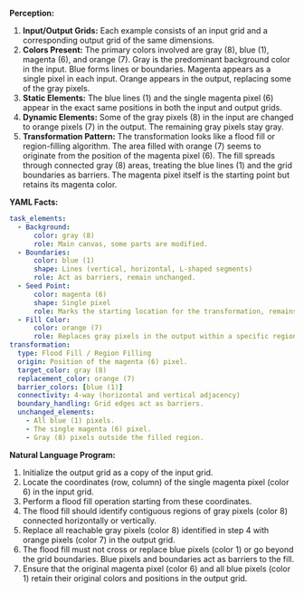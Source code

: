 **Perception:**

1.  **Input/Output Grids:** Each example consists of an input grid and a corresponding output grid of the same dimensions.
2.  **Colors Present:** The primary colors involved are gray (8), blue (1), magenta (6), and orange (7). Gray is the predominant background color in the input. Blue forms lines or boundaries. Magenta appears as a single pixel in each input. Orange appears in the output, replacing some of the gray pixels.
3.  **Static Elements:** The blue lines (1) and the single magenta pixel (6) appear in the exact same positions in both the input and output grids.
4.  **Dynamic Elements:** Some of the gray pixels (8) in the input are changed to orange pixels (7) in the output. The remaining gray pixels stay gray.
5.  **Transformation Pattern:** The transformation looks like a flood fill or region-filling algorithm. The area filled with orange (7) seems to originate from the position of the magenta pixel (6). The fill spreads through connected gray (8) areas, treating the blue lines (1) and the grid boundaries as barriers. The magenta pixel itself is the starting point but retains its magenta color.

**YAML Facts:**


```yaml
task_elements:
  - Background:
      color: gray (8)
      role: Main canvas, some parts are modified.
  - Boundaries:
      color: blue (1)
      shape: Lines (vertical, horizontal, L-shaped segments)
      role: Act as barriers, remain unchanged.
  - Seed Point:
      color: magenta (6)
      shape: Single pixel
      role: Marks the starting location for the transformation, remains unchanged.
  - Fill Color:
      color: orange (7)
      role: Replaces gray pixels in the output within a specific region.
transformation:
  type: Flood Fill / Region Filling
  origin: Position of the magenta (6) pixel.
  target_color: gray (8)
  replacement_color: orange (7)
  barrier_colors: [blue (1)]
  connectivity: 4-way (horizontal and vertical adjacency)
  boundary_handling: Grid edges act as barriers.
  unchanged_elements:
    - All blue (1) pixels.
    - The single magenta (6) pixel.
    - Gray (8) pixels outside the filled region.
```


**Natural Language Program:**

1.  Initialize the output grid as a copy of the input grid.
2.  Locate the coordinates (row, column) of the single magenta pixel (color 6) in the input grid.
3.  Perform a flood fill operation starting from these coordinates.
4.  The flood fill should identify contiguous regions of gray pixels (color 8) connected horizontally or vertically.
5.  Replace all reachable gray pixels (color 8) identified in step 4 with orange pixels (color 7) in the output grid.
6.  The flood fill must not cross or replace blue pixels (color 1) or go beyond the grid boundaries. Blue pixels and boundaries act as barriers to the fill.
7.  Ensure that the original magenta pixel (color 6) and all blue pixels (color 1) retain their original colors and positions in the output grid.